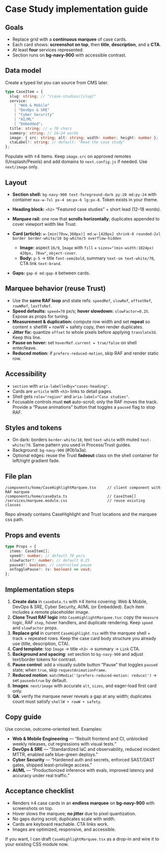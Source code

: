 # Case Study implementation guide

## Goals

- Replace grid with a **continuous marquee** of case cards.
- Each card shows: **screenshot on top**, then **title**, **description**, and a **CTA**.
- At least **four** services represented.
- Section runs on **bg-navy-900** with accessible contrast.&#x20;

## Data model

Create a typed list you can source from CMS later.

```ts
type CaseItem = {
  slug: string; // "/case-studies/[slug]"
  service:
    | "Web & Mobile"
    | "DevOps & SRE"
    | "Cyber Security"
    | "AI/ML"
    | "Embedded";
  title: string; // ≤ 70 chars
  summary: string; // 16–24 words
  image: { src: string; alt: string; width: number; height: number };
  ctaLabel?: string; // default: "Read the case study"
};
```

Populate with ≥4 items. Keep `image.src` on approved remotes (Unsplash/Pexels) and add domains to `next.config.js` if needed. Use `next/image` only.

## Layout

- **Section shell:** `bg-navy-900 text-foreground-dark py-20 md:py-24` with container `max-w-7xl px-4 sm:px-6 lg:px-8`. Token exists in your theme.&#x20;
- **Heading block:** `<h2>` “Featured case studies” + short lead (12–18 words).
- **Marquee rail:** one row that **scrolls horizontally**; duplicates appended to cover viewport width like Trust.&#x20;
- **Card (article):** `w-[min(78vw,360px)] md:w-[420px] shrink-0 rounded-2xl border border-white/10 bg-white/5 overflow-hidden`

  - **Image:** aspect `16/9`, `Image` with `fill` + `sizes="(min-width:1024px) 420px, 78vw"`, `object-cover`.
  - **Body:** `p-5` → title `font-semibold`, summary `text-sm text-white/70`, CTA link `text-brand`.

- **Gaps:** `gap-6 md:gap-8` between cards.

## Marquee behavior (reuse Trust)

- Use the **same RAF loop** and state refs: `speedRef`, `slowRef`, `offsetRef`, `rowWRef`, `lastTsRef`.&#x20;
- **Speed defaults:** `speed=70` px/s; **hover slowdown:** `slowFactor=0.25`. Expose as props for tuning.&#x20;
- **Measurement & duplication:** compute row width and set **repeat** so content ≥ shellW + rowW + safety copy, then render duplicates. &#x20;
- **Jitter fix:** quantize `offset` to whole pixels before applying `translate3d`. Keep this line.&#x20;
- **Pause on hover:** set `hoverRef.current = true/false` on shell enter/leave.&#x20;
- **Reduced motion:** if `prefers-reduced-motion`, skip RAF and render static row.

## Accessibility

- `section` with `aria-labelledby="cases-heading"`.
- Cards are `article` with `<h3>` links to detail pages.
- Shell gets `role="region"` and `aria-label="Case studies"`.
- Focusable controls must **not** auto-scroll; only the RAF moves the track. Provide a “Pause animations” button that toggles a `paused` flag to stop RAF.

## Styles and tokens

- On dark: borders `border-white/10`, text `text-white` with muted `text-white/70`. Same pattern you used in Process/Trust guides.&#x20;
- Background: `bg-navy-900` (#0b1a3a).&#x20;
- Optional edges: reuse the Trust **fadeout** class on the shell container for left/right gradient fade.&#x20;

## File plan

```file
/components/home/CaseHighlightMarquee.tsx     // client component with RAF marquee
/components/home/caseData.ts                  // CaseItem[]
/services/marquee.module.css                  // reuse existing classes
```

Repo already contains CaseHighlight and Trust locations and the marquee css path. &#x20;

## Props and events

```ts
type Props = {
  items: CaseItem[];
  speed?: number; // default 70 px/s
  slowFactor?: number; // default 0.25
  paused?: boolean; // controlled pause
  onTogglePause?: (v: boolean) => void;
};
```

## Implementation steps

1. **Create data** in `caseData.ts` with ≥4 items covering: Web & Mobile, DevOps & SRE, Cyber Security, AI/ML (or Embedded). Each item includes a remote placeholder image.
2. **Clone Trust RAF logic** into `CaseHighlightMarquee.tsx`: copy the `measure` logic, RAF `step`, hover handlers, and duplicate rendering. Keep `speed` and `slowFactor` props. &#x20;
3. **Replace grid** in current `CaseHighlight.tsx` with the marquee shell + track + repeated rows. Keep the case card body structure you already use (title, description, CTA).&#x20;
4. **Card template**: top `Image` → title `<h3>` → summary → `Link` CTA.
5. **Background and spacing**: set section to `bg-navy-900` and adjust text/border tokens for contrast.&#x20;
6. **Pause control**: add a visually subtle button “Pause” that toggles `paused` state; when `true`, skip `requestAnimationFrame`.
7. **Reduced motion**: `matchMedia('(prefers-reduced-motion: reduce)')` → set `paused=true` by default.
8. **Images**: `next/image` with accurate `alt`, `sizes`, and eager-load first card only.
9. **QA**: verify the marquee never reveals a gap at any width; duplicates count must satisfy `shellW + rowW + safety`.&#x20;

## Copy guide

Use concise, outcome-oriented text. Examples:

- **Web & Mobile Engineering** — “Rebuilt frontend and CI, unblocked weekly releases, cut regressions with visual tests.”
- **DevOps & SRE** — “Standardized IaC and observability, reduced incident MTTR, enabled safe blue-green deploys.”
- **Cyber Security** — “Hardened auth and secrets, enforced SAST/DAST gates, shipped least-privilege access.”
- **AI/ML** — “Productionized inference with evals, improved latency and accuracy under real traffic.”

## Acceptance checklist

- Renders ≥4 case cards in an **endless marquee** on **bg-navy-900** with screenshots on top.
- Hover slows the marquee; **no jitter** due to pixel quantization.&#x20;
- No gaps during scroll; duplicates scale with width.&#x20;
- Cards are keyboard reachable. CTA links work.
- Images are optimized, responsive, and accessible.

If you want, I can draft `CaseHighlightMarquee.tsx` as a drop-in and wire it to your existing CSS module now.
